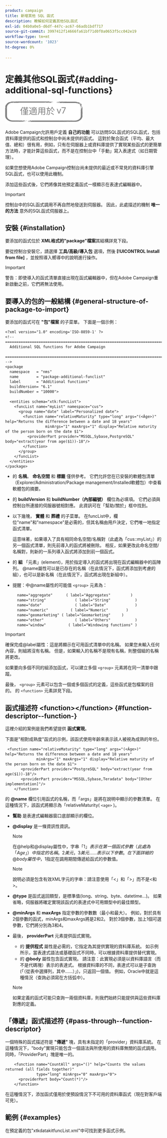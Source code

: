 ```yaml
---
product: campaign
title: 新增其他 SQL 函式
description: 瞭解如何定義其他SQL函式
exl-id: 04b0a0e5-d6df-447c-ac67-66adb1bdf717
source-git-commit: 3997412f14666fa61bf71d0f0a0653f5cc042e19
workflow-type: tm+mt
source-wordcount: '1023'
ht-degree: 0%

---
```


# 定義其他SQL函式{#adding-additional-sql-functions}

![](../../assets/v7-only.svg)

Adobe Campaign允許用戶定義 **自己的功能** 可以訪問SQL函式的SQL函式，包括資料庫提供的函式和控制台中尚未提供的函式。 這對於聚合函式（平均、最大值、總和）很有用，例如，只有在伺服器上或資料庫提供了實現某些函式的更簡單方法時，才能計算這些函式，而不是在控制台中「手動」寫入表達式（如日期管理）。

如果您想使用Adobe Campaign控制台尚未提供的最近或不常見的資料庫引擎SQL函式，也可以使用此機制。

添加這些函式後，它們將像其他預定義函式一樣顯示在表達式編輯器中。

>[!IMPORTANT]
>
>控制台中的SQL函式調用不再自然地發送到伺服器。 因此，此處描述的機制 **唯一的方法** 意外的SQL函式伺服器上。

## 安裝 {#installation}

要添加的函式位於 **XML格式的&quot;package&quot;檔案**&#x200B;其結構詳見下段。

要從控制台安裝它，請選擇 **工具/高級/導入包** 選項，然後 **[!UICONTROL Install from file]** ，並按照導入嚮導中的說明進行操作。

>[!IMPORTANT]
>
>警告：即使導入的函式清單直接出現在函式編輯器中，但在Adobe Campaign重新啟動之前，它們將無法使用。

## 要導入的包的一般結構 {#general-structure-of-package-to-import}

要添加的函式可在 **&quot;包&quot;檔案** 的子菜單。 下面是一個示例：

```
<?xml version="1.0" encoding='ISO-8859-1' ?>
<!-- ===========================================================================
  Additional SQL functions for Adobe Campaign
  ========================================================================== -->
<package
  namespace   = "nms"
  name        = "package-additional-funclist"
  label       = "Additional functions"
  buildVersion= "6.1"
  buildNumber = "10000">

  <entities schema="xtk:funcList">
    <funcList name="myList" namespace="cus">
      <group name="date" label="Personalized date">
        <function name="relativeMaturity" type="long" args="(<Âge>)" help="Returns the difference between a date and 18 years"
                  minArgs="1" maxArgs="1" display="Relative maturity of the person born on the date $1">
          <providerPart provider="MSSQL,Sybase,PostgreSQL" body="extract(year from age($1))-18"/>
        </function>
      </group>
    </funcList>
  </entities>
</package>
```

* 的 **名稱**。 **命名空間** 和 **標籤** 僅供參考。 它們允許您在已安裝的軟體包清單（Explorer/Administration/Package management/Installed軟體包）中查看軟體包的摘要。
* 的 **buildVersion** 和 **buildNumber（內部編號）** 欄位為必填項。 它們必須與控制台所連接的伺服器號相對應。 此資訊可在「幫助/關於」框中找到。
* 以下幾塊， **實體** 和 **葬禮** 的子菜單。 在funcList中，欄位&quot;name&quot;和&quot;namespace&quot;是必需的，但其名稱由用戶決定，它們唯一地指定函式清單。

   這意味著，如果導入了具有相同命名空間/名稱對（此處為「cus::myList」）的另一個函式清單，則先前導入的函式將被刪除。 相反，如果更改此命名空間/名稱對，則新的一系列導入函式將添加到前一個函式。

* 的 **組** 「元素」(element)，用於指定導入的函式將出現在函式編輯器中的函陣列。 @name屬性可以是已存在的名稱（在此情況下，函式將添加到考慮的組），也可以是新名稱（在此情況下，函式將出現在新組中）。
* 提醒：中@name屬性的可能值 `<group>` 元素為：

   ```
     name="aggregate"      ( label="Aggregates"         )
     name="string"             ( label="String"           )
     name="date"               ( label="Date"             )
     name="numeric"          ( label="Numeric"        )
     name="geomarketing" ( label="Geomarketing"     )
     name="other"              ( label="Others"           )
     name="window"          ( label="Windowing functions" )
   ```

>[!IMPORTANT]
>
>確保完成@label屬性：這是將顯示在可用函式清單中的名稱。 如果您未輸入任何內容，則組將沒有名稱。 但是，如果輸入的名稱不是現有名稱，則整個組的名稱將更改。

如果要向多個不同的組添加函式，可以建立多個 `<group>`  元素將在同一清單中跟蹤。

最後， `<group>` 元素可以包含一個或多個函式的定義，這些函式是包檔案的目的。 的  `<function>`   元素詳見下段。

## 函式描述符 &lt;function>&lt;/function> {#function-descriptor--function-}

這裡介紹的案例是我們希望提供 **函式實現**。

下面是&quot;相對成熟度&quot;函式的示例，該函式使用年齡來表示該人被視為成熟的年份。

```
 <function name="relativeMaturity" type="long" args="(<Âge>)" help="Returns the difference between a date and 18 years"
              minArgs="1" maxArgs="1" display="Relative maturity of the person born on the date $1">
       <providerPart provider="PostgreSQL" body="extract(year from age($1))-18"/>
       <providerPart provider="MSSQL,Sybase,Teradata" body="[Other implementation]"/>
    </function>
```

的 **@name** 欄位引用函式的名稱，而「args」是將在說明中顯示的參數清單。 在這種情況下，該函式將顯示為「relativeMaturity( `<age>` )。

* **幫助** 是表達式編輯器窗口底部顯示的欄位。
* **@display** 是一條資訊性資訊。

   >[!NOTE]
   >
   >在@help和@display屬性中，字串「$1」表示在第一個函式參數（此處為「Age」）中指定的名稱。 2美元，3美元……表示以下參數。 在下面詳細的@body屬性中，$1指定在調用期間傳遞給函式的參數值。

   >[!NOTE]
   >
   >說明必須是包含有效XML字元的字串：請注意使用「&lt;」和「>」而不是&lt;和>。

* **@type** 是函式返回類型，是標準值(long、string、byte、datetime...)。 如果省略，伺服器將確定實現該函式的表達式中可用類型中的最佳類型。
* **@minArgs** 和 **maxArgs** 指定參數的參數數（最小和最大）。 例如，對於具有2個參數的函式，minArgs和maxArgs將是2和2。 對於3個參數，加上1個可選參數，它們將分別為3和4。
* 最後， **providerPart** 元素提供函式實現。

   * 的 **提供程式** 屬性是必需的，它指定為其提供實現的資料庫系統。 如示例所示，當表達式語法或基礎函式不同時，可以根據資料庫提供替代實現。
   * 的 **@body** 屬性包含函式實現。 請注意：此實現必須是以資料庫語言（而不是代碼塊）表示的表達式。 根據資料庫的不同，表達式可以是子查詢(「（從表中選擇列，其中……）」)，只返回一個值。 例如，Oracle中就是這種情況（查詢必須寫在方括弧中）。

   >[!NOTE]
   >
   >如果定義的函式可能只查詢一兩個資料庫，則我們始終只能提供與這些資料庫對應的定義。

## 「傳遞」函式描述符 {#pass-through--function-descriptor}

一個特殊的函式描述符是 **&quot;傳遞&quot;** 塊，具有未指定的「provider」資料庫系統。 在這種情況下，&quot;body&quot;實現只能包含一個語法與所使用的資料庫無關的函式調用。 同時，「ProviderPart」塊是唯一的。

```
    <function name="CountAll" args="()" help="Counts the values returned (all fields together)"
              type="long" minArgs="0" maxArgs="0">
      <providerPart body="Count(*)"/>
    </function>
```

在這種情況下，添加函式僅用於使預設情況下不可用的資料庫函式（現在對客戶端可見）。

## 範例 {#examples}

在預定義的包&quot;xtkdatakitfuncList.xml&quot;中可找到更多函式示例。
